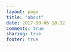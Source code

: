 ```yaml
---
layout: page
title: "about"
date: 2017-09-06 18:32
comments: true
sharing: true
footer: true
---
```

